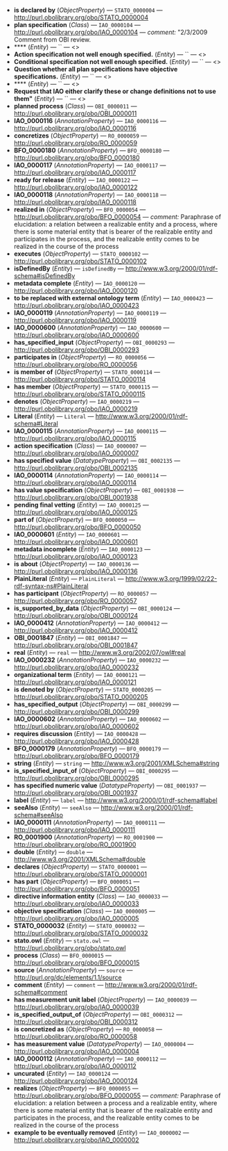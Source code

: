 - **is declared by** (*ObjectProperty*) — `STATO_0000004` — <http://purl.obolibrary.org/obo/STATO_0000004>
  <span class='search-tokens' style='display:none'>STATO 0000004 STATO_0000004 http://purl.obolibrary.org/obo/STATO 0000004 http://purl.obolibrary.org/obo/STATO_0000004 http://purl.obolibrary.org/obo/stato 0000004 http://purl.obolibrary.org/obo/stato_0000004 is declared by stato 0000004 stato_0000004</span>
- **plan specification** (*Class*) — `IAO_0000104` — <http://purl.obolibrary.org/obo/IAO_0000104> — _comment:_ "2/3/2009 Comment from OBI review.
  <span class='search-tokens' style='display:none'>IAO 0000104 IAO_0000104 http://purl.obolibrary.org/obo/IAO 0000104 http://purl.obolibrary.org/obo/IAO_0000104 http://purl.obolibrary.org/obo/iao 0000104 http://purl.obolibrary.org/obo/iao_0000104 iao 0000104 iao_0000104 plan specification</span>
- **** (*Entity*) — `` — <>
  <span class='search-tokens' style='display:none'></span>
- **Action specification not well enough specified.** (*Entity*) — `` — <>
  <span class='search-tokens' style='display:none'>Action specification not well enough specified. action specification not well enough specified.</span>
- **Conditional specification not well enough specified.** (*Entity*) — `` — <>
  <span class='search-tokens' style='display:none'>Conditional specification not well enough specified. conditional specification not well enough specified.</span>
- **Question whether all plan specifications have objective specifications.** (*Entity*) — `` — <>
  <span class='search-tokens' style='display:none'>Question whether all plan specifications have objective specifications. question whether all plan specifications have objective specifications.</span>
- **** (*Entity*) — `` — <>
  <span class='search-tokens' style='display:none'></span>
- **Request that IAO either clarify these or change definitions not to use them"** (*Entity*) — `` — <>
  <span class='search-tokens' style='display:none'>Request that IAO either clarify these or change definitions not to use them" request that iao either clarify these or change definitions not to use them"</span>
- **planned process** (*Class*) — `OBI_0000011` — <http://purl.obolibrary.org/obo/OBI_0000011>
  <span class='search-tokens' style='display:none'>OBI 0000011 OBI_0000011 http://purl.obolibrary.org/obo/OBI 0000011 http://purl.obolibrary.org/obo/OBI_0000011 http://purl.obolibrary.org/obo/obi 0000011 http://purl.obolibrary.org/obo/obi_0000011 obi 0000011 obi_0000011 planned process</span>
- **IAO_0000116** (*AnnotationProperty*) — `IAO_0000116` — <http://purl.obolibrary.org/obo/IAO_0000116>
  <span class='search-tokens' style='display:none'>IAO 0000116 IAO_0000116 http://purl.obolibrary.org/obo/IAO 0000116 http://purl.obolibrary.org/obo/IAO_0000116 http://purl.obolibrary.org/obo/iao 0000116 http://purl.obolibrary.org/obo/iao_0000116 iao 0000116 iao_0000116</span>
- **concretizes** (*ObjectProperty*) — `RO_0000059` — <http://purl.obolibrary.org/obo/RO_0000059>
  <span class='search-tokens' style='display:none'>RO 0000059 RO_0000059 concretizes http://purl.obolibrary.org/obo/RO 0000059 http://purl.obolibrary.org/obo/RO_0000059 http://purl.obolibrary.org/obo/ro 0000059 http://purl.obolibrary.org/obo/ro_0000059 ro 0000059 ro_0000059</span>
- **BFO_0000180** (*AnnotationProperty*) — `BFO_0000180` — <http://purl.obolibrary.org/obo/BFO_0000180>
  <span class='search-tokens' style='display:none'>BFO 0000180 BFO_0000180 bfo 0000180 bfo_0000180 http://purl.obolibrary.org/obo/BFO 0000180 http://purl.obolibrary.org/obo/BFO_0000180 http://purl.obolibrary.org/obo/bfo 0000180 http://purl.obolibrary.org/obo/bfo_0000180</span>
- **IAO_0000117** (*AnnotationProperty*) — `IAO_0000117` — <http://purl.obolibrary.org/obo/IAO_0000117>
  <span class='search-tokens' style='display:none'>IAO 0000117 IAO_0000117 http://purl.obolibrary.org/obo/IAO 0000117 http://purl.obolibrary.org/obo/IAO_0000117 http://purl.obolibrary.org/obo/iao 0000117 http://purl.obolibrary.org/obo/iao_0000117 iao 0000117 iao_0000117</span>
- **ready for release** (*Entity*) — `IAO_0000122` — <http://purl.obolibrary.org/obo/IAO_0000122>
  <span class='search-tokens' style='display:none'>IAO 0000122 IAO_0000122 http://purl.obolibrary.org/obo/IAO 0000122 http://purl.obolibrary.org/obo/IAO_0000122 http://purl.obolibrary.org/obo/iao 0000122 http://purl.obolibrary.org/obo/iao_0000122 iao 0000122 iao_0000122 ready for release</span>
- **IAO_0000118** (*AnnotationProperty*) — `IAO_0000118` — <http://purl.obolibrary.org/obo/IAO_0000118>
  <span class='search-tokens' style='display:none'>IAO 0000118 IAO_0000118 http://purl.obolibrary.org/obo/IAO 0000118 http://purl.obolibrary.org/obo/IAO_0000118 http://purl.obolibrary.org/obo/iao 0000118 http://purl.obolibrary.org/obo/iao_0000118 iao 0000118 iao_0000118</span>
- **realized in** (*ObjectProperty*) — `BFO_0000054` — <http://purl.obolibrary.org/obo/BFO_0000054> — _comment:_ Paraphrase of elucidation: a relation between a realizable entity and a process, where there is some material entity that is bearer of the realizable entity and participates in the process, and the realizable entity comes to be realized in the course of the process
  <span class='search-tokens' style='display:none'>BFO 0000054 BFO_0000054 bfo 0000054 bfo_0000054 http://purl.obolibrary.org/obo/BFO 0000054 http://purl.obolibrary.org/obo/BFO_0000054 http://purl.obolibrary.org/obo/bfo 0000054 http://purl.obolibrary.org/obo/bfo_0000054 realized in</span>
- **executes** (*ObjectProperty*) — `STATO_0000102` — <http://purl.obolibrary.org/obo/STATO_0000102>
  <span class='search-tokens' style='display:none'>STATO 0000102 STATO_0000102 executes http://purl.obolibrary.org/obo/STATO 0000102 http://purl.obolibrary.org/obo/STATO_0000102 http://purl.obolibrary.org/obo/stato 0000102 http://purl.obolibrary.org/obo/stato_0000102 stato 0000102 stato_0000102</span>
- **isDefinedBy** (*Entity*) — `isDefinedBy` — <http://www.w3.org/2000/01/rdf-schema#isDefinedBy>
  <span class='search-tokens' style='display:none'>http://www.w3.org/2000/01/rdf schema#is Defined By http://www.w3.org/2000/01/rdf schema#is defined by http://www.w3.org/2000/01/rdf schema#isDefinedBy http://www.w3.org/2000/01/rdf-schema#isDefinedBy http://www.w3.org/2000/01/rdf-schema#isdefinedby is Defined By is defined by isDefinedBy isdefinedby</span>
- **metadata complete** (*Entity*) — `IAO_0000120` — <http://purl.obolibrary.org/obo/IAO_0000120>
  <span class='search-tokens' style='display:none'>IAO 0000120 IAO_0000120 http://purl.obolibrary.org/obo/IAO 0000120 http://purl.obolibrary.org/obo/IAO_0000120 http://purl.obolibrary.org/obo/iao 0000120 http://purl.obolibrary.org/obo/iao_0000120 iao 0000120 iao_0000120 metadata complete</span>
- **to be replaced with external ontology term** (*Entity*) — `IAO_0000423` — <http://purl.obolibrary.org/obo/IAO_0000423>
  <span class='search-tokens' style='display:none'>IAO 0000423 IAO_0000423 http://purl.obolibrary.org/obo/IAO 0000423 http://purl.obolibrary.org/obo/IAO_0000423 http://purl.obolibrary.org/obo/iao 0000423 http://purl.obolibrary.org/obo/iao_0000423 iao 0000423 iao_0000423 to be replaced with external ontology term</span>
- **IAO_0000119** (*AnnotationProperty*) — `IAO_0000119` — <http://purl.obolibrary.org/obo/IAO_0000119>
  <span class='search-tokens' style='display:none'>IAO 0000119 IAO_0000119 http://purl.obolibrary.org/obo/IAO 0000119 http://purl.obolibrary.org/obo/IAO_0000119 http://purl.obolibrary.org/obo/iao 0000119 http://purl.obolibrary.org/obo/iao_0000119 iao 0000119 iao_0000119</span>
- **IAO_0000600** (*AnnotationProperty*) — `IAO_0000600` — <http://purl.obolibrary.org/obo/IAO_0000600>
  <span class='search-tokens' style='display:none'>IAO 0000600 IAO_0000600 http://purl.obolibrary.org/obo/IAO 0000600 http://purl.obolibrary.org/obo/IAO_0000600 http://purl.obolibrary.org/obo/iao 0000600 http://purl.obolibrary.org/obo/iao_0000600 iao 0000600 iao_0000600</span>
- **has_specified_input** (*ObjectProperty*) — `OBI_0000293` — <http://purl.obolibrary.org/obo/OBI_0000293>
  <span class='search-tokens' style='display:none'>OBI 0000293 OBI_0000293 has specified input has_specified_input http://purl.obolibrary.org/obo/OBI 0000293 http://purl.obolibrary.org/obo/OBI_0000293 http://purl.obolibrary.org/obo/obi 0000293 http://purl.obolibrary.org/obo/obi_0000293 obi 0000293 obi_0000293</span>
- **participates in** (*ObjectProperty*) — `RO_0000056` — <http://purl.obolibrary.org/obo/RO_0000056>
  <span class='search-tokens' style='display:none'>RO 0000056 RO_0000056 http://purl.obolibrary.org/obo/RO 0000056 http://purl.obolibrary.org/obo/RO_0000056 http://purl.obolibrary.org/obo/ro 0000056 http://purl.obolibrary.org/obo/ro_0000056 participates in ro 0000056 ro_0000056</span>
- **is member of** (*ObjectProperty*) — `STATO_0000114` — <http://purl.obolibrary.org/obo/STATO_0000114>
  <span class='search-tokens' style='display:none'>STATO 0000114 STATO_0000114 http://purl.obolibrary.org/obo/STATO 0000114 http://purl.obolibrary.org/obo/STATO_0000114 http://purl.obolibrary.org/obo/stato 0000114 http://purl.obolibrary.org/obo/stato_0000114 is member of stato 0000114 stato_0000114</span>
- **has member** (*ObjectProperty*) — `STATO_0000115` — <http://purl.obolibrary.org/obo/STATO_0000115>
  <span class='search-tokens' style='display:none'>STATO 0000115 STATO_0000115 has member http://purl.obolibrary.org/obo/STATO 0000115 http://purl.obolibrary.org/obo/STATO_0000115 http://purl.obolibrary.org/obo/stato 0000115 http://purl.obolibrary.org/obo/stato_0000115 stato 0000115 stato_0000115</span>
- **denotes** (*ObjectProperty*) — `IAO_0000219` — <http://purl.obolibrary.org/obo/IAO_0000219>
  <span class='search-tokens' style='display:none'>IAO 0000219 IAO_0000219 denotes http://purl.obolibrary.org/obo/IAO 0000219 http://purl.obolibrary.org/obo/IAO_0000219 http://purl.obolibrary.org/obo/iao 0000219 http://purl.obolibrary.org/obo/iao_0000219 iao 0000219 iao_0000219</span>
- **Literal** (*Entity*) — `Literal` — <http://www.w3.org/2000/01/rdf-schema#Literal>
  <span class='search-tokens' style='display:none'>Literal http://www.w3.org/2000/01/rdf schema# Literal http://www.w3.org/2000/01/rdf schema# literal http://www.w3.org/2000/01/rdf schema#Literal http://www.w3.org/2000/01/rdf-schema#Literal http://www.w3.org/2000/01/rdf-schema#literal literal</span>
- **IAO_0000115** (*AnnotationProperty*) — `IAO_0000115` — <http://purl.obolibrary.org/obo/IAO_0000115>
  <span class='search-tokens' style='display:none'>IAO 0000115 IAO_0000115 http://purl.obolibrary.org/obo/IAO 0000115 http://purl.obolibrary.org/obo/IAO_0000115 http://purl.obolibrary.org/obo/iao 0000115 http://purl.obolibrary.org/obo/iao_0000115 iao 0000115 iao_0000115</span>
- **action specification** (*Class*) — `IAO_0000007` — <http://purl.obolibrary.org/obo/IAO_0000007>
  <span class='search-tokens' style='display:none'>IAO 0000007 IAO_0000007 action specification http://purl.obolibrary.org/obo/IAO 0000007 http://purl.obolibrary.org/obo/IAO_0000007 http://purl.obolibrary.org/obo/iao 0000007 http://purl.obolibrary.org/obo/iao_0000007 iao 0000007 iao_0000007</span>
- **has specified value** (*DatatypeProperty*) — `OBI_0002135` — <http://purl.obolibrary.org/obo/OBI_0002135>
  <span class='search-tokens' style='display:none'>OBI 0002135 OBI_0002135 has specified value http://purl.obolibrary.org/obo/OBI 0002135 http://purl.obolibrary.org/obo/OBI_0002135 http://purl.obolibrary.org/obo/obi 0002135 http://purl.obolibrary.org/obo/obi_0002135 obi 0002135 obi_0002135</span>
- **IAO_0000114** (*AnnotationProperty*) — `IAO_0000114` — <http://purl.obolibrary.org/obo/IAO_0000114>
  <span class='search-tokens' style='display:none'>IAO 0000114 IAO_0000114 http://purl.obolibrary.org/obo/IAO 0000114 http://purl.obolibrary.org/obo/IAO_0000114 http://purl.obolibrary.org/obo/iao 0000114 http://purl.obolibrary.org/obo/iao_0000114 iao 0000114 iao_0000114</span>
- **has value specification** (*ObjectProperty*) — `OBI_0001938` — <http://purl.obolibrary.org/obo/OBI_0001938>
  <span class='search-tokens' style='display:none'>OBI 0001938 OBI_0001938 has value specification http://purl.obolibrary.org/obo/OBI 0001938 http://purl.obolibrary.org/obo/OBI_0001938 http://purl.obolibrary.org/obo/obi 0001938 http://purl.obolibrary.org/obo/obi_0001938 obi 0001938 obi_0001938</span>
- **pending final vetting** (*Entity*) — `IAO_0000125` — <http://purl.obolibrary.org/obo/IAO_0000125>
  <span class='search-tokens' style='display:none'>IAO 0000125 IAO_0000125 http://purl.obolibrary.org/obo/IAO 0000125 http://purl.obolibrary.org/obo/IAO_0000125 http://purl.obolibrary.org/obo/iao 0000125 http://purl.obolibrary.org/obo/iao_0000125 iao 0000125 iao_0000125 pending final vetting</span>
- **part of** (*ObjectProperty*) — `BFO_0000050` — <http://purl.obolibrary.org/obo/BFO_0000050>
  <span class='search-tokens' style='display:none'>BFO 0000050 BFO_0000050 bfo 0000050 bfo_0000050 http://purl.obolibrary.org/obo/BFO 0000050 http://purl.obolibrary.org/obo/BFO_0000050 http://purl.obolibrary.org/obo/bfo 0000050 http://purl.obolibrary.org/obo/bfo_0000050 part of</span>
- **IAO_0000601** (*Entity*) — `IAO_0000601` — <http://purl.obolibrary.org/obo/IAO_0000601>
  <span class='search-tokens' style='display:none'>IAO 0000601 IAO_0000601 http://purl.obolibrary.org/obo/IAO 0000601 http://purl.obolibrary.org/obo/IAO_0000601 http://purl.obolibrary.org/obo/iao 0000601 http://purl.obolibrary.org/obo/iao_0000601 iao 0000601 iao_0000601</span>
- **metadata incomplete** (*Entity*) — `IAO_0000123` — <http://purl.obolibrary.org/obo/IAO_0000123>
  <span class='search-tokens' style='display:none'>IAO 0000123 IAO_0000123 http://purl.obolibrary.org/obo/IAO 0000123 http://purl.obolibrary.org/obo/IAO_0000123 http://purl.obolibrary.org/obo/iao 0000123 http://purl.obolibrary.org/obo/iao_0000123 iao 0000123 iao_0000123 metadata incomplete</span>
- **is about** (*ObjectProperty*) — `IAO_0000136` — <http://purl.obolibrary.org/obo/IAO_0000136>
  <span class='search-tokens' style='display:none'>IAO 0000136 IAO_0000136 http://purl.obolibrary.org/obo/IAO 0000136 http://purl.obolibrary.org/obo/IAO_0000136 http://purl.obolibrary.org/obo/iao 0000136 http://purl.obolibrary.org/obo/iao_0000136 iao 0000136 iao_0000136 is about</span>
- **PlainLiteral** (*Entity*) — `PlainLiteral` — <http://www.w3.org/1999/02/22-rdf-syntax-ns#PlainLiteral>
  <span class='search-tokens' style='display:none'>Plain Literal PlainLiteral http://www.w3.org/1999/02/22 rdf syntax ns# Plain Literal http://www.w3.org/1999/02/22 rdf syntax ns# plain literal http://www.w3.org/1999/02/22 rdf syntax ns#PlainLiteral http://www.w3.org/1999/02/22-rdf-syntax-ns#PlainLiteral http://www.w3.org/1999/02/22-rdf-syntax-ns#plainliteral plain literal plainliteral</span>
- **has participant** (*ObjectProperty*) — `RO_0000057` — <http://purl.obolibrary.org/obo/RO_0000057>
  <span class='search-tokens' style='display:none'>RO 0000057 RO_0000057 has participant http://purl.obolibrary.org/obo/RO 0000057 http://purl.obolibrary.org/obo/RO_0000057 http://purl.obolibrary.org/obo/ro 0000057 http://purl.obolibrary.org/obo/ro_0000057 ro 0000057 ro_0000057</span>
- **is_supported_by_data** (*ObjectProperty*) — `OBI_0000124` — <http://purl.obolibrary.org/obo/OBI_0000124>
  <span class='search-tokens' style='display:none'>OBI 0000124 OBI_0000124 http://purl.obolibrary.org/obo/OBI 0000124 http://purl.obolibrary.org/obo/OBI_0000124 http://purl.obolibrary.org/obo/obi 0000124 http://purl.obolibrary.org/obo/obi_0000124 is supported by data is_supported_by_data obi 0000124 obi_0000124</span>
- **IAO_0000412** (*AnnotationProperty*) — `IAO_0000412` — <http://purl.obolibrary.org/obo/IAO_0000412>
  <span class='search-tokens' style='display:none'>IAO 0000412 IAO_0000412 http://purl.obolibrary.org/obo/IAO 0000412 http://purl.obolibrary.org/obo/IAO_0000412 http://purl.obolibrary.org/obo/iao 0000412 http://purl.obolibrary.org/obo/iao_0000412 iao 0000412 iao_0000412</span>
- **OBI_0001847** (*Entity*) — `OBI_0001847` — <http://purl.obolibrary.org/obo/OBI_0001847>
  <span class='search-tokens' style='display:none'>OBI 0001847 OBI_0001847 http://purl.obolibrary.org/obo/OBI 0001847 http://purl.obolibrary.org/obo/OBI_0001847 http://purl.obolibrary.org/obo/obi 0001847 http://purl.obolibrary.org/obo/obi_0001847 obi 0001847 obi_0001847</span>
- **real** (*Entity*) — `real` — <http://www.w3.org/2002/07/owl#real>
  <span class='search-tokens' style='display:none'>http://www.w3.org/2002/07/owl#real real</span>
- **IAO_0000232** (*AnnotationProperty*) — `IAO_0000232` — <http://purl.obolibrary.org/obo/IAO_0000232>
  <span class='search-tokens' style='display:none'>IAO 0000232 IAO_0000232 http://purl.obolibrary.org/obo/IAO 0000232 http://purl.obolibrary.org/obo/IAO_0000232 http://purl.obolibrary.org/obo/iao 0000232 http://purl.obolibrary.org/obo/iao_0000232 iao 0000232 iao_0000232</span>
- **organizational term** (*Entity*) — `IAO_0000121` — <http://purl.obolibrary.org/obo/IAO_0000121>
  <span class='search-tokens' style='display:none'>IAO 0000121 IAO_0000121 http://purl.obolibrary.org/obo/IAO 0000121 http://purl.obolibrary.org/obo/IAO_0000121 http://purl.obolibrary.org/obo/iao 0000121 http://purl.obolibrary.org/obo/iao_0000121 iao 0000121 iao_0000121 organizational term</span>
- **is denoted by** (*ObjectProperty*) — `STATO_0000205` — <http://purl.obolibrary.org/obo/STATO_0000205>
  <span class='search-tokens' style='display:none'>STATO 0000205 STATO_0000205 http://purl.obolibrary.org/obo/STATO 0000205 http://purl.obolibrary.org/obo/STATO_0000205 http://purl.obolibrary.org/obo/stato 0000205 http://purl.obolibrary.org/obo/stato_0000205 is denoted by stato 0000205 stato_0000205</span>
- **has_specified_output** (*ObjectProperty*) — `OBI_0000299` — <http://purl.obolibrary.org/obo/OBI_0000299>
  <span class='search-tokens' style='display:none'>OBI 0000299 OBI_0000299 has specified output has_specified_output http://purl.obolibrary.org/obo/OBI 0000299 http://purl.obolibrary.org/obo/OBI_0000299 http://purl.obolibrary.org/obo/obi 0000299 http://purl.obolibrary.org/obo/obi_0000299 obi 0000299 obi_0000299</span>
- **IAO_0000602** (*AnnotationProperty*) — `IAO_0000602` — <http://purl.obolibrary.org/obo/IAO_0000602>
  <span class='search-tokens' style='display:none'>IAO 0000602 IAO_0000602 http://purl.obolibrary.org/obo/IAO 0000602 http://purl.obolibrary.org/obo/IAO_0000602 http://purl.obolibrary.org/obo/iao 0000602 http://purl.obolibrary.org/obo/iao_0000602 iao 0000602 iao_0000602</span>
- **requires discussion** (*Entity*) — `IAO_0000428` — <http://purl.obolibrary.org/obo/IAO_0000428>
  <span class='search-tokens' style='display:none'>IAO 0000428 IAO_0000428 http://purl.obolibrary.org/obo/IAO 0000428 http://purl.obolibrary.org/obo/IAO_0000428 http://purl.obolibrary.org/obo/iao 0000428 http://purl.obolibrary.org/obo/iao_0000428 iao 0000428 iao_0000428 requires discussion</span>
- **BFO_0000179** (*AnnotationProperty*) — `BFO_0000179` — <http://purl.obolibrary.org/obo/BFO_0000179>
  <span class='search-tokens' style='display:none'>BFO 0000179 BFO_0000179 bfo 0000179 bfo_0000179 http://purl.obolibrary.org/obo/BFO 0000179 http://purl.obolibrary.org/obo/BFO_0000179 http://purl.obolibrary.org/obo/bfo 0000179 http://purl.obolibrary.org/obo/bfo_0000179</span>
- **string** (*Entity*) — `string` — <http://www.w3.org/2001/XMLSchema#string>
  <span class='search-tokens' style='display:none'>http://www.w3.org/2001/XML Schema#string http://www.w3.org/2001/XMLSchema#string http://www.w3.org/2001/xml schema#string http://www.w3.org/2001/xmlschema#string string</span>
- **is_specified_input_of** (*ObjectProperty*) — `OBI_0000295` — <http://purl.obolibrary.org/obo/OBI_0000295>
  <span class='search-tokens' style='display:none'>OBI 0000295 OBI_0000295 http://purl.obolibrary.org/obo/OBI 0000295 http://purl.obolibrary.org/obo/OBI_0000295 http://purl.obolibrary.org/obo/obi 0000295 http://purl.obolibrary.org/obo/obi_0000295 is specified input of is_specified_input_of obi 0000295 obi_0000295</span>
- **has specified numeric value** (*DatatypeProperty*) — `OBI_0001937` — <http://purl.obolibrary.org/obo/OBI_0001937>
  <span class='search-tokens' style='display:none'>OBI 0001937 OBI_0001937 has specified numeric value http://purl.obolibrary.org/obo/OBI 0001937 http://purl.obolibrary.org/obo/OBI_0001937 http://purl.obolibrary.org/obo/obi 0001937 http://purl.obolibrary.org/obo/obi_0001937 obi 0001937 obi_0001937</span>
- **label** (*Entity*) — `label` — <http://www.w3.org/2000/01/rdf-schema#label>
  <span class='search-tokens' style='display:none'>http://www.w3.org/2000/01/rdf schema#label http://www.w3.org/2000/01/rdf-schema#label label</span>
- **seeAlso** (*Entity*) — `seeAlso` — <http://www.w3.org/2000/01/rdf-schema#seeAlso>
  <span class='search-tokens' style='display:none'>http://www.w3.org/2000/01/rdf schema#see Also http://www.w3.org/2000/01/rdf schema#see also http://www.w3.org/2000/01/rdf schema#seeAlso http://www.w3.org/2000/01/rdf-schema#seeAlso http://www.w3.org/2000/01/rdf-schema#seealso see Also see also seeAlso seealso</span>
- **IAO_0000111** (*AnnotationProperty*) — `IAO_0000111` — <http://purl.obolibrary.org/obo/IAO_0000111>
  <span class='search-tokens' style='display:none'>IAO 0000111 IAO_0000111 http://purl.obolibrary.org/obo/IAO 0000111 http://purl.obolibrary.org/obo/IAO_0000111 http://purl.obolibrary.org/obo/iao 0000111 http://purl.obolibrary.org/obo/iao_0000111 iao 0000111 iao_0000111</span>
- **RO_0001900** (*AnnotationProperty*) — `RO_0001900` — <http://purl.obolibrary.org/obo/RO_0001900>
  <span class='search-tokens' style='display:none'>RO 0001900 RO_0001900 http://purl.obolibrary.org/obo/RO 0001900 http://purl.obolibrary.org/obo/RO_0001900 http://purl.obolibrary.org/obo/ro 0001900 http://purl.obolibrary.org/obo/ro_0001900 ro 0001900 ro_0001900</span>
- **double** (*Entity*) — `double` — <http://www.w3.org/2001/XMLSchema#double>
  <span class='search-tokens' style='display:none'>double http://www.w3.org/2001/XML Schema#double http://www.w3.org/2001/XMLSchema#double http://www.w3.org/2001/xml schema#double http://www.w3.org/2001/xmlschema#double</span>
- **declares** (*ObjectProperty*) — `STATO_0000001` — <http://purl.obolibrary.org/obo/STATO_0000001>
  <span class='search-tokens' style='display:none'>STATO 0000001 STATO_0000001 declares http://purl.obolibrary.org/obo/STATO 0000001 http://purl.obolibrary.org/obo/STATO_0000001 http://purl.obolibrary.org/obo/stato 0000001 http://purl.obolibrary.org/obo/stato_0000001 stato 0000001 stato_0000001</span>
- **has part** (*ObjectProperty*) — `BFO_0000051` — <http://purl.obolibrary.org/obo/BFO_0000051>
  <span class='search-tokens' style='display:none'>BFO 0000051 BFO_0000051 bfo 0000051 bfo_0000051 has part http://purl.obolibrary.org/obo/BFO 0000051 http://purl.obolibrary.org/obo/BFO_0000051 http://purl.obolibrary.org/obo/bfo 0000051 http://purl.obolibrary.org/obo/bfo_0000051</span>
- **directive information entity** (*Class*) — `IAO_0000033` — <http://purl.obolibrary.org/obo/IAO_0000033>
  <span class='search-tokens' style='display:none'>IAO 0000033 IAO_0000033 directive information entity http://purl.obolibrary.org/obo/IAO 0000033 http://purl.obolibrary.org/obo/IAO_0000033 http://purl.obolibrary.org/obo/iao 0000033 http://purl.obolibrary.org/obo/iao_0000033 iao 0000033 iao_0000033</span>
- **objective specification** (*Class*) — `IAO_0000005` — <http://purl.obolibrary.org/obo/IAO_0000005>
  <span class='search-tokens' style='display:none'>IAO 0000005 IAO_0000005 http://purl.obolibrary.org/obo/IAO 0000005 http://purl.obolibrary.org/obo/IAO_0000005 http://purl.obolibrary.org/obo/iao 0000005 http://purl.obolibrary.org/obo/iao_0000005 iao 0000005 iao_0000005 objective specification</span>
- **STATO_0000032** (*Entity*) — `STATO_0000032` — <http://purl.obolibrary.org/obo/STATO_0000032>
  <span class='search-tokens' style='display:none'>STATO 0000032 STATO_0000032 http://purl.obolibrary.org/obo/STATO 0000032 http://purl.obolibrary.org/obo/STATO_0000032 http://purl.obolibrary.org/obo/stato 0000032 http://purl.obolibrary.org/obo/stato_0000032 stato 0000032 stato_0000032</span>
- **stato.owl** (*Entity*) — `stato.owl` — <http://purl.obolibrary.org/obo/stato.owl>
  <span class='search-tokens' style='display:none'>http://purl.obolibrary.org/obo/stato.owl stato.owl</span>
- **process** (*Class*) — `BFO_0000015` — <http://purl.obolibrary.org/obo/BFO_0000015>
  <span class='search-tokens' style='display:none'>BFO 0000015 BFO_0000015 bfo 0000015 bfo_0000015 http://purl.obolibrary.org/obo/BFO 0000015 http://purl.obolibrary.org/obo/BFO_0000015 http://purl.obolibrary.org/obo/bfo 0000015 http://purl.obolibrary.org/obo/bfo_0000015 process</span>
- **source** (*AnnotationProperty*) — `source` — <http://purl.org/dc/elements/1.1/source>
  <span class='search-tokens' style='display:none'>http://purl.org/dc/elements/1.1/source source</span>
- **comment** (*Entity*) — `comment` — <http://www.w3.org/2000/01/rdf-schema#comment>
  <span class='search-tokens' style='display:none'>comment http://www.w3.org/2000/01/rdf schema#comment http://www.w3.org/2000/01/rdf-schema#comment</span>
- **has measurement unit label** (*ObjectProperty*) — `IAO_0000039` — <http://purl.obolibrary.org/obo/IAO_0000039>
  <span class='search-tokens' style='display:none'>IAO 0000039 IAO_0000039 has measurement unit label http://purl.obolibrary.org/obo/IAO 0000039 http://purl.obolibrary.org/obo/IAO_0000039 http://purl.obolibrary.org/obo/iao 0000039 http://purl.obolibrary.org/obo/iao_0000039 iao 0000039 iao_0000039</span>
- **is_specified_output_of** (*ObjectProperty*) — `OBI_0000312` — <http://purl.obolibrary.org/obo/OBI_0000312>
  <span class='search-tokens' style='display:none'>OBI 0000312 OBI_0000312 http://purl.obolibrary.org/obo/OBI 0000312 http://purl.obolibrary.org/obo/OBI_0000312 http://purl.obolibrary.org/obo/obi 0000312 http://purl.obolibrary.org/obo/obi_0000312 is specified output of is_specified_output_of obi 0000312 obi_0000312</span>
- **is concretized as** (*ObjectProperty*) — `RO_0000058` — <http://purl.obolibrary.org/obo/RO_0000058>
  <span class='search-tokens' style='display:none'>RO 0000058 RO_0000058 http://purl.obolibrary.org/obo/RO 0000058 http://purl.obolibrary.org/obo/RO_0000058 http://purl.obolibrary.org/obo/ro 0000058 http://purl.obolibrary.org/obo/ro_0000058 is concretized as ro 0000058 ro_0000058</span>
- **has measurement value** (*DatatypeProperty*) — `IAO_0000004` — <http://purl.obolibrary.org/obo/IAO_0000004>
  <span class='search-tokens' style='display:none'>IAO 0000004 IAO_0000004 has measurement value http://purl.obolibrary.org/obo/IAO 0000004 http://purl.obolibrary.org/obo/IAO_0000004 http://purl.obolibrary.org/obo/iao 0000004 http://purl.obolibrary.org/obo/iao_0000004 iao 0000004 iao_0000004</span>
- **IAO_0000112** (*AnnotationProperty*) — `IAO_0000112` — <http://purl.obolibrary.org/obo/IAO_0000112>
  <span class='search-tokens' style='display:none'>IAO 0000112 IAO_0000112 http://purl.obolibrary.org/obo/IAO 0000112 http://purl.obolibrary.org/obo/IAO_0000112 http://purl.obolibrary.org/obo/iao 0000112 http://purl.obolibrary.org/obo/iao_0000112 iao 0000112 iao_0000112</span>
- **uncurated** (*Entity*) — `IAO_0000124` — <http://purl.obolibrary.org/obo/IAO_0000124>
  <span class='search-tokens' style='display:none'>IAO 0000124 IAO_0000124 http://purl.obolibrary.org/obo/IAO 0000124 http://purl.obolibrary.org/obo/IAO_0000124 http://purl.obolibrary.org/obo/iao 0000124 http://purl.obolibrary.org/obo/iao_0000124 iao 0000124 iao_0000124 uncurated</span>
- **realizes** (*ObjectProperty*) — `BFO_0000055` — <http://purl.obolibrary.org/obo/BFO_0000055> — _comment:_ Paraphrase of elucidation: a relation between a process and a realizable entity, where there is some material entity that is bearer of the realizable entity and participates in the process, and the realizable entity comes to be realized in the course of the process
  <span class='search-tokens' style='display:none'>BFO 0000055 BFO_0000055 bfo 0000055 bfo_0000055 http://purl.obolibrary.org/obo/BFO 0000055 http://purl.obolibrary.org/obo/BFO_0000055 http://purl.obolibrary.org/obo/bfo 0000055 http://purl.obolibrary.org/obo/bfo_0000055 realizes</span>
- **example to be eventually removed** (*Entity*) — `IAO_0000002` — <http://purl.obolibrary.org/obo/IAO_0000002>
  <span class='search-tokens' style='display:none'>IAO 0000002 IAO_0000002 example to be eventually removed http://purl.obolibrary.org/obo/IAO 0000002 http://purl.obolibrary.org/obo/IAO_0000002 http://purl.obolibrary.org/obo/iao 0000002 http://purl.obolibrary.org/obo/iao_0000002 iao 0000002 iao_0000002</span>